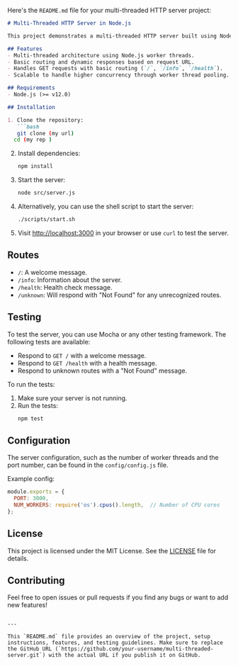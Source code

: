 Here's the `README.md` file for your multi-threaded HTTP server project:

```markdown
# Multi-Threaded HTTP Server in Node.js

This project demonstrates a multi-threaded HTTP server built using Node.js and the `worker_threads` module. It processes incoming requests concurrently using a pool of workers, improving performance for CPU-intensive tasks.

## Features
- Multi-threaded architecture using Node.js worker threads.
- Basic routing and dynamic responses based on request URL.
- Handles GET requests with basic routing (`/`, `/info`, `/health`).
- Scalable to handle higher concurrency through worker thread pooling.

## Requirements
- Node.js (>= v12.0)

## Installation

1. Clone the repository:
   ```bash
   git clone (my url)
  cd (my rep )
   ```

2. Install dependencies:
   ```bash
   npm install
   ```

3. Start the server:
   ```bash
   node src/server.js
   ```

4. Alternatively, you can use the shell script to start the server:
   ```bash
   ./scripts/start.sh
   ```

5. Visit [http://localhost:3000](http://localhost:3000) in your browser or use `curl` to test the server.

## Routes
- `/`: A welcome message.
- `/info`: Information about the server.
- `/health`: Health check message.
- `/unknown`: Will respond with "Not Found" for any unrecognized routes.

## Testing

To test the server, you can use Mocha or any other testing framework. The following tests are available:
- Respond to `GET /` with a welcome message.
- Respond to `GET /health` with a health message.
- Respond to unknown routes with a "Not Found" message.

To run the tests:
1. Make sure your server is not running.
2. Run the tests:
   ```bash
   npm test
   ```

## Configuration

The server configuration, such as the number of worker threads and the port number, can be found in the `config/config.js` file.

Example config:

```javascript
module.exports = {
  PORT: 3000,
  NUM_WORKERS: require('os').cpus().length,  // Number of CPU cores
};
```

## License

This project is licensed under the MIT License. See the [LICENSE](LICENSE) file for details.

## Contributing

Feel free to open issues or pull requests if you find any bugs or want to add new features!

```

---

This `README.md` file provides an overview of the project, setup instructions, features, and testing guidelines. Make sure to replace the GitHub URL (`https://github.com/your-username/multi-threaded-server.git`) with the actual URL if you publish it on GitHub.
